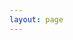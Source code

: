 ```yaml
---
layout: page
---
```


<!-- This file is generated from gen-example-markdown.ts -->

<script setup>
import { StoryBlock } from './svelte-minimal2.gen'
</script>

<StoryBlock :expand="true" />
